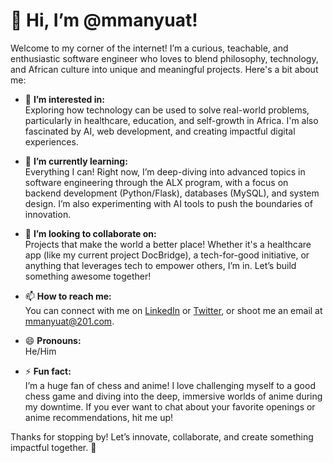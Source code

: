 # 👋 Hi, I’m @mmanyuat!

Welcome to my corner of the internet! I’m a curious, teachable, and enthusiastic software engineer who loves to blend philosophy, technology, 
and African culture into unique and meaningful projects. Here's a bit about me:

- 👀 **I’m interested in:**  
  Exploring how technology can be used to solve real-world problems, particularly in healthcare, education,
  and self-growth in Africa. I'm also fascinated by AI, web development, and creating impactful digital experiences.

- 🌱 **I’m currently learning:**  
  Everything I can! Right now, I’m deep-diving into advanced topics in software engineering through the ALX program,
  with a focus on backend development (Python/Flask), databases (MySQL), and system design. I’m also experimenting with AI tools to push the boundaries of innovation.

- 💞️ **I’m looking to collaborate on:**  
  Projects that make the world a better place! Whether it's a healthcare app (like my current project DocBridge),
  a tech-for-good initiative, or anything that leverages tech to empower others, I’m in. Let’s build something awesome together!

- 📫 **How to reach me:**  
  You can connect with me on [LinkedIn](https://www.linkedin.com/in/mmanyuat) or [Twitter](https://twitter.com/mmanyuat), or shoot me an email at mmanyuat@201.com.

- 😄 **Pronouns:**  
  He/Him

- ⚡ **Fun fact:**  
  I’m a huge fan of chess and anime! I love challenging myself to a good chess game and diving into the deep,
  immersive worlds of anime during my downtime. If you ever want to chat about your favorite openings or anime recommendations, hit me up!

Thanks for stopping by! Let’s innovate, collaborate, and create something impactful together. 🚀


<!---
mmanyuat/mmanyuat is a ✨ special ✨ repository because its `README.md` (this file) appears on your GitHub profile.
You can click the Preview link to take a look at your changes.
--->
